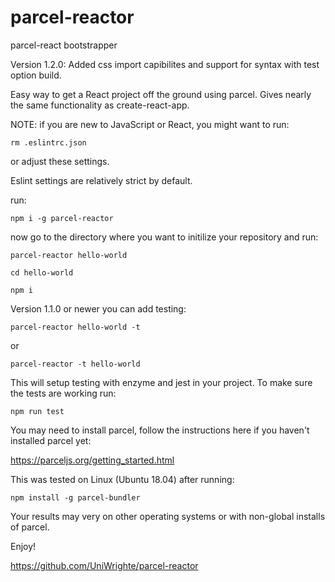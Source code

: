 # parcel-reactor
parcel-react bootstrapper

Version 1.2.0: Added css import capibilites and support for syntax with test option build. 

Easy way to get a React project off the ground using parcel. Gives nearly the same functionality as create-react-app.

NOTE: if you are new to JavaScript or React, you might want to run:

    rm .eslintrc.json

or adjust these settings.

Eslint settings are relatively strict by default. 

run:

    npm i -g parcel-reactor

now go to the directory where you want to initilize your repository and run:

    parcel-reactor hello-world

    cd hello-world
    
    npm i

Version 1.1.0 or newer you can add testing:
    
    parcel-reactor hello-world -t

or

    parcel-reactor -t hello-world

This will setup testing with enzyme and jest in your project.
To make sure the tests are working run:

    npm run test
    
You may need to install parcel, follow the instructions here if you haven't installed parcel yet:

  https://parceljs.org/getting_started.html
  
This was tested on Linux (Ubuntu 18.04) after running:

    npm install -g parcel-bundler
    
Your results may very on other operating systems or with non-global installs of parcel. 

Enjoy!

https://github.com/UniWrighte/parcel-reactor
